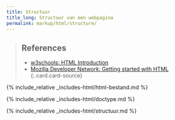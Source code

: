 ```yaml
---
title: Structuur
title_long: Structuur van een webpagina
permalink: markup/html/structure/
---
```


> References
> ---
> - [w3schools: HTML Introduction](https://developer.mozilla.org/en-US/docs/Web/JavaScript/Reference/Global_Objects/JSON)
> - [Mozilla Developer Network: Getting started with HTML](https://developer.mozilla.org/en-US/docs/Learn/HTML/Introduction_to_HTML/Getting_started)
{:.card.card-source}

{% include_relative _includes-html/html-bestand.md %}

{% include_relative _includes-html/doctype.md %}

{% include_relative _includes-html/structuur.md %}